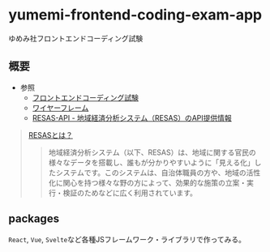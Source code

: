 # yumemi-frontend-coding-exam-app

ゆめみ社フロントエンドコーディング試験

## 概要

- 参照
  - [フロントエンドコーディング試験](https://notion.yumemi.co.jp/0e9ef27b55704d7882aab55cc86c999d)
  - [ワイヤーフレーム](https://notion.yumemi.co.jp/ab4a837f8e764dffb0fc93c7b1387af7)
  - [RESAS-API - 地域経済分析システム（RESAS）のAPI提供情報](https://opendata.resas-portal.go.jp/)

> [RESASとは？](https://opendata.resas-portal.go.jp/#:~:text=%E3%81%8A%E9%80%81%E3%82%8A%E3%81%8F%E3%81%A0%E3%81%95%E3%81%84%E3%80%82-,RESAS%E3%81%A8%E3%81%AF%EF%BC%9F,-%E5%9C%B0%E5%9F%9F%E7%B5%8C%E6%B8%88%E5%88%86%E6%9E%90)
>> 地域経済分析システム（以下、RESAS）は、地域に関する官民の様々なデータを搭載し、誰もが分かりやすいように「見える化」したシステムです。このシステムは、自治体職員の方や、地域の活性化に関心を持つ様々な野の方によって、効果的な施策の立案・実行・検証のためなどに広く利用されています。

## packages

`React`, `Vue`, `Svelte`など各種JSフレームワーク・ライブラリで作ってみる。
